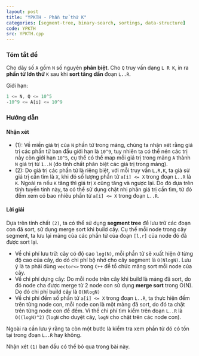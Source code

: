 ```yaml
---
layout: post
title: "YPKTH - Phần tử thứ K"
categories: [segment-tree, binary-search, sortings, data-structure]
code: YPKTH
src: YPKTH.cpp
---
```


### Tóm tắt đề

Cho dãy số `A` gồm `N` số nguyên **phân biệt**. Cho `Q` truy vấn dạng `L R K`, in ra **phần tử lớn thứ** `K` sau khi **sort tăng dần** đoạn `L..R`.

Giới hạn:

```js
1 <= N, Q <= 10^5
-10^9 <= A[i] <= 10^9
```

### Hướng dẫn

#### Nhận xét

+ (1): Về miền giá trị của `N` phần tử trong mảng, chúng ta nhận xét rằng giá trị các phần tử ban đầu giới hạn là `10^9`, tuy nhiên ta có thể nén các trị này còn giới hạn `10^5`, cụ thể có thể map mỗi giá trị trong mảng `A` thành `N` giá trị từ `1..N` (do tính chất phân biệt các giá trị trong mảng).
+ (2): Do giá trị các phần tử là riêng biệt, với mỗi truy vấn `L,R,K`, ta giả sử giá trị cần tìm là `X`, khi đó số lượng phần tử `a[i] <= X` trong đoạn `L..R` là `K`. Ngoài ra nếu `K` tăng thì giá trị `X` cũng tăng và ngược lại. Do đó dựa trên tính tuyến tính này, ta có thể sử dụng chặt nhị phân giá trị cần tìm, từ đó đếm xem có bao nhiêu phần tử `a[i] <= X` trong đoạn `L..R`.

#### Lời giải

Dựa trên tính chất `(2)`, ta có thể sử dụng **segment tree** để lưu trữ các đoạn con đã sort, sử dụng merge sort khi build cây. Cụ thể mỗi node trong cây segment, ta lưu lại mảng của các phần tử của đoạn `[l,r]` của node đó đã được sort lại.

+ Về chi phí lưu trữ: cây có độ cao `log(N)`, mỗi phần tử sẽ xuất hiện ở từng độ cao của cây, do dó chi phí bộ nhớ cho cây segment là `O(NlogN)`. Lưu ý là ta phải dùng `vector<>` trong `C++` để tổ chức mảng sort mỗi node của cây.
+ Về chi phí dựng cây: Do mỗi node trên cây khi build là mảng đã sort, do đó node cha được merge từ 2 node con sử dụng **merge sort** trong O(N). Do đó chi phí build cây là `O(NlogN)`
+ Về chi phí đếm số phần tử `a[i] <= X` trong đoạn `L..R`, ta thực hiện đếm trên từng node con, mỗi node con là một mảng đã sort, do đó ta chặt trên từng node con để đếm. Vì thế chi phí tìm kiểm trên đoạn `L..R` là `O((logN)^2)` (`logN` cho duyệt cây, `logN` cho chặt trên các node con).

Ngoài ra cần lưu ý rằng ta còn một bước là kiểm tra xem phần tử đó có tồn tại trong đoạn `L..R` hay không.

Nhận xét `(1)` ban đầu có thể bỏ qua trong bài này.

